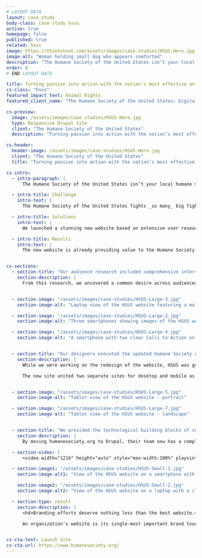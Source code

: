 ```yaml
---
# LAYOUT DATA
layout: case_study
body-class: case-study hsus
active: true
homepage: false
published: true
related: hsus
image: https://thinkshout.com/assets/images/case-studies/HSUS-Hero.jpg
image-alt: "Woman holding small dog who appears comforted"
description: "The Humane Society of the United States isn’t your local humane society or pet adoption center. Their mission is to end all forms of animal cruelty. From puppy mills to animal testing, and from trophy hunting to horse slaughter, they take on powerful forces like multibillion dollar industries and systemic governmental policies to bring about a more humane society for us all."
order: 6
# END LAYOUT DATA

title: Turning passion into action with the nation’s most effective animal protection organization.
cs-class: "hsus"
featured_impact_text: Animal Rights
featured_client_name: "The Humane Society of the United States: Digital Advocacy & User Journeys"

cs-preview:
  image: /assets/images/case-studies/HSUS-Hero.jpg
  type: Responsive Drupal Site
  client: "The Humane Society of the United States"
  description: "Turning passion into action with the nation’s most effective animal protection organization."

cs-header:
  header-image: /assets/images/case-studies/HSUS-Hero.jpg
  client: "The Humane Society of the United States"
  title: "Turning passion into action with the nation’s most effective animal protection organization."

cs-intro:
  - intro-paragraph: |
      The Humane Society of the United States isn’t your local humane society or pet adoption center. Their mission is to end all forms of animal cruelty. From puppy mills to animal testing, and from trophy hunting to horse slaughter, they take on powerful forces like multibillion dollar industries and systemic governmental policies to bring about a more humane society for us all.

  - intro-title: Challenge
    intro-text: |
      The Humane Society of the United States fights _so many_ big fights spanning across issue areas throughout all 50 states, with the majority of this work being very complex. Because of this, users were struggling to connect with their mission and their website was suffering from content overload.

  - intro-title: Solutions
    intro-text: |
      We launched a stunning new website based on extensive user research. The new site brought their new brand direction to life, streamlined and focused the content, and was complete with features and functionality tailored to meet The Humane Society’s goals.

  - intro-title: Results
    intro-text: |
      The new website is already providing value to the Humane Society’s rebranding efforts. As the organization’s single-most important brand touchpoint, it is clear that visitors are better understanding the mission, engaging with their work at a new level, and looking more into how to get involved.


cs-sections:
  - section-title: "Our audience research included comprehensive interviews and surveys of thousands of stakeholders — internal and external, current and lapsed."
    section-description: |
      From this research, we uncovered a common desire across audiences to be invited into the larger story of the Humane Society of the United States (HSUS). People wanted a richer understanding of their daily work and it's impact, but they weren’t finding the stories they wanted; they were buried amid outdated or unrelated content. To address this, we capitalized on the organization’s decision to emphasize their “big fights.” We outlined a strategy that brought every site visit within a single click of action, so that no matter whether a visitor came from search, email, or banner ad, they would have an immediate way to understand the work of HSUS, and join the fight to end animal cruelty.


  - section-image: "/assets/images/case-studies/HSUS-Large-3.jpg"
    section-image-alt: "Laptop view of the HSUS website featuring a malnurished horse in a pen"

  - section-image: "/assets/images/case-studies/HSUS-Large-2.jpg"
    section-image-alt: "Three smartphones showing images of the HSUS website"

  - section-image: "/assets/images/case-studies/HSUS-Large-4.jpg"
    section-image-alt: "A smartphone with two clear Calls to Action on the HSUS website"


  - section-title: "Our designers executed the updated Humane Society of the United States brand — and did it mobile-first."
    section-description: |
      While we were working on the redesign of the website, HSUS was going through a comprehensive rebranding that required a bold new design. We introduced powerful visual storytelling tools-- from videos and photos to strategic uses of typography and color.

      The new site united two separate sites for desktop and mobile as one fully-responsive site. The old mobile site was outdated in mobile-first technology, and caused problems with site maintenance and performance reporting. Content on the new humanesociety.org was designed for mobile interaction from the ground up. We focused on defining clear goals for every interface, and designing user experiences that encouraged and fostered deeper user engagement into and across the site.


  - section-image: "/assets/images/case-studies/HSUS-Large-5.jpg"
    section-image-alt: "Tablet view of the HSUS website - portrait"

  - section-image: "/assets/images/case-studies/HSUS-Large-7.jpg"
    section-image-alt: "Tablet view of the HSUS website - landscape"


  - section-title: "We provided the technological building blocks of success, from better back-end controls to innovative front-end features."
    section-description: |
      By moving humanesociety.org to Drupal, their team now has a completely custom website for the first time in recent memory, with features and controls that allow them to make visiting the new website a totally on-brand, unique, and compelling experience. For example, in order to showcase their Big Fights in a meaningful way, we implemented cinemagraphs on those key pages — animated images that bring the animal to life right in front of your eyes. We also built exciting new pop-up functionality that slides in to the user’s view and repeats further down the page, all completely customizable on a page-by-page basis.

  - section-video: |
      <video width="1216" height="auto" style="max-width:100%" playsinline autoplay loop muted markdown="0"><source src="/assets/images/case-studies/HSUS-puppy-mills.mp4" type="video/mp4" markdown="0"></video>

  - section-image1: "/assets/images/case-studies/HSUS-Small-1.jpg"
    section-image-alt1: "View of the HSUS website on a smartphone with a clear call to action"

    section-image2: "/assets/images/case-studies/HSUS-Small-2.jpg"
    section-image-alt2: "View of the HSUS website on a laptop with a clear call to action"

  - section-type: result
    section-description: |
      <h4>Branding efforts deserve nothing less than the best website.</h4>

      An organization’s website is its single-most important brand touchpoint. When a brand is refreshed or redesigned, a website can make or break the realization of that new brand, and ThinkShout is committed to aligning every single website strategy to our clients’ brand strategy. For HSUS, we figured out how to take a beautiful brand concept and design a cohesive digital execution. In strategy and technical functionality, we identified and built the structures needed for that brand to thrive. In these critical first months, the brand has been received with great excitement. We know that will only continue to increase as it is adopted by more established and new audiences.


cs-cta-text: Launch Site
cs-cta-url: https://www.humanesociety.org/
---
```

